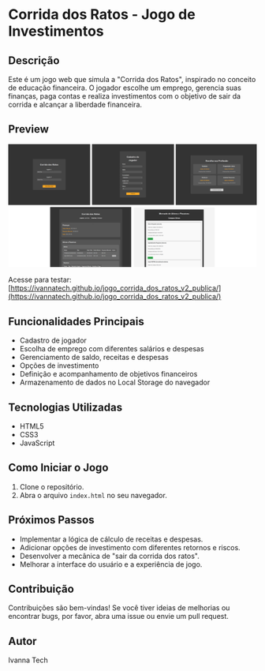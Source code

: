 # Corrida dos Ratos - Jogo de Investimentos

## Descrição

Este é um jogo web que simula a "Corrida dos Ratos", inspirado no conceito de educação financeira. O jogador escolhe um emprego, gerencia suas finanças, paga contas e realiza investimentos com o objetivo de sair da corrida e alcançar a liberdade financeira.

## Preview

![Preview do Projeto](/preview.png)

Acesse para testar: [https://ivannatech.github.io/jogo_corrida_dos_ratos_v2_publica/](https://ivannatech.github.io/jogo_corrida_dos_ratos_v2_publica/)

## Funcionalidades Principais

* Cadastro de jogador
* Escolha de emprego com diferentes salários e despesas
* Gerenciamento de saldo, receitas e despesas
* Opções de investimento
* Definição e acompanhamento de objetivos financeiros
* Armazenamento de dados no Local Storage do navegador

## Tecnologias Utilizadas

* HTML5
* CSS3
* JavaScript

## Como Iniciar o Jogo

1.  Clone o repositório.
2.  Abra o arquivo `index.html` no seu navegador.

## Próximos Passos

* Implementar a lógica de cálculo de receitas e despesas.
* Adicionar opções de investimento com diferentes retornos e riscos.
* Desenvolver a mecânica de "sair da corrida dos ratos".
* Melhorar a interface do usuário e a experiência de jogo.

## Contribuição

Contribuições são bem-vindas! Se você tiver ideias de melhorias ou encontrar bugs, por favor, abra uma issue ou envie um pull request.

## Autor

Ivanna Tech
